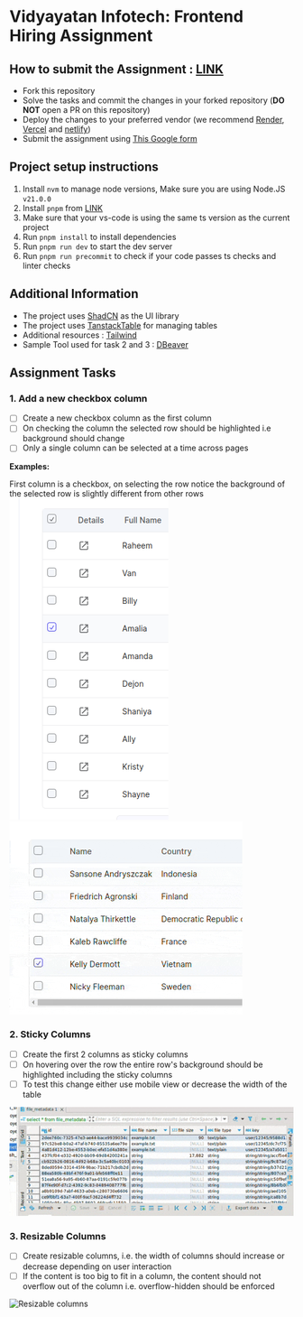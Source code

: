 # Vidyayatan Infotech: Frontend Hiring Assignment

## How to submit the Assignment : [LINK](https://docs.google.com/forms/d/e/1FAIpQLSd-2gS4piDlG4IvAhW-e0494Z4oNiw04xoiTFZ9VOxf-QtVKQ/viewform)

-   Fork this repository
-   Solve the tasks and commit the changes in your forked repository (**DO NOT** open a PR on this repository)
-   Deploy the changes to your preferred vendor (we recommend [Render](https://render.com/), [Vercel](https://vercel.com/) and [netlify](https://www.netlify.com/))
-   Submit the assignment using [This Google form](https://docs.google.com/forms/d/e/1FAIpQLSd-2gS4piDlG4IvAhW-e0494Z4oNiw04xoiTFZ9VOxf-QtVKQ/viewform)

## Project setup instructions

1. Install `nvm` to manage node versions, Make sure you are using Node.JS `v21.0.0`
1. Install `pnpm` from [LINK](https://pnpm.io/)
1. Make sure that your vs-code is using the same ts version as the current project
1. Run `pnpm install` to install dependencies
1. Run `pnpm run dev` to start the dev server
1. Run `pnpm run precommit` to check if your code passes ts checks and linter checks

## Additional Information

-   The project uses [ShadCN](https://ui.shadcn.com/) as the UI library
-   The project uses [TanstackTable](https://tanstack.com/table/latest) for managing tables
-   Additional resources : [Tailwind](https://tailwindcss.com/)
-   Sample Tool used for task 2 and 3 : [DBeaver](https://dbeaver.io/)

## Assignment Tasks

### 1. **Add a new checkbox column**

-   [ ] Create a new checkbox column as the first column
-   [ ] On checking the column the selected row should be highlighted i.e background should change
-   [ ] Only a single column can be selected at a time across pages

**Examples:**

First column is a checkbox, on selecting the row notice the background of the selected row is slightly different from other rows
<br />
![First column](./.github/demo-images/task1_1.png)
![Single select](./.github/demo-images/task1_2.gif)

### 2. **Sticky Columns**

-   [ ] Create the first 2 columns as sticky columns
-   [ ] On hovering over the row the entire row's background should be highlighted including the sticky columns
-   [ ] To test this change either use mobile view or decrease the width of the table

![Sticky columns](./.github/demo-images/task2_1.gif)

### 3. **Resizable Columns**

-   [ ] Create resizable columns, i.e. the width of columns should increase or decrease depending on user interaction
-   [ ] If the content is too big to fit in a column, the content should not overflow out of the column i.e. overflow-hidden should be enforced

![Resizable columns](./.github/demo-images/task3_1.gif)
